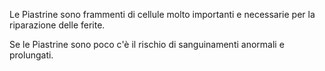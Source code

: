Le Piastrine sono frammenti di cellule molto importanti e necessarie per la riparazione delle ferite. 

Se le Piastrine sono poco c'è il rischio di sanguinamenti anormali e prolungati.